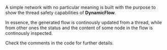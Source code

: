 A simple network with no particular meaning is built with the purpose to show the thread safety capabilities of **DynamicFlow**.

In essence, the generated flow is continously updated from a thread, while from other ones the status and the content of some node in the flow is continously inspected.

Check the comments in the code for further details.
